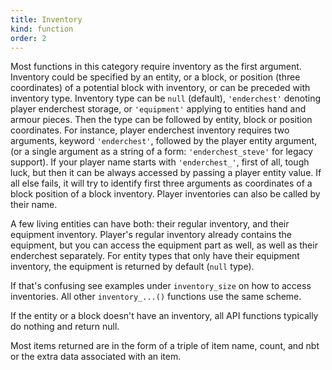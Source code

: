 ```yaml
---
title: Inventory
kind: function
order: 2
---
```


Most functions in this category require inventory as the first argument.
Inventory could be specified by an entity, or a block, or position (three
coordinates) of a potential block with inventory, or can be preceded with
inventory type. Inventory type can be `null` (default), `'enderchest'` denoting
player enderchest storage, or `'equipment'` applying to entities hand and armour
pieces. Then the type can be followed by entity, block or position coordinates.
For instance, player enderchest inventory requires two arguments, keyword
`'enderchest'`, followed by the player entity argument, (or a single argument as
a string of a form: `'enderchest_steve'` for legacy support). If your player
name starts with `'enderchest_'`, first of all, tough luck, but then it can be
always accessed by passing a player entity value. If all else fails, it will try
to identify first three arguments as coordinates of a block position of a block
inventory. Player inventories can also be called by their name.

A few living entities can have both: their regular inventory, and their
equipment inventory. Player's regular inventory already contains the equipment,
but you can access the equipment part as well, as well as their enderchest
separately. For entity types that only have their equipment inventory, the
equipment is returned by default (`null` type).

If that's confusing see examples under `inventory_size` on how to access
inventories. All other `inventory_...()` functions use the same scheme.

If the entity or a block doesn't have an inventory, all API functions typically
do nothing and return null.

Most items returned are in the form of a triple of item name, count, and nbt or
the extra data associated with an item.

